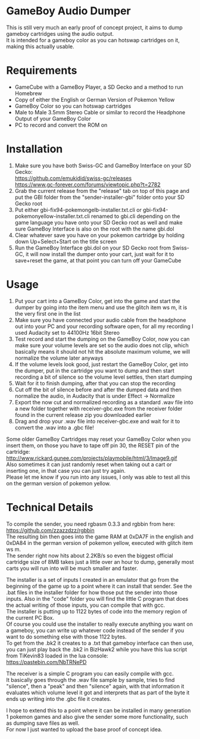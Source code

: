 # GameBoy Audio Dumper
This is still very much an early proof of concept project, it aims to dump gameboy cartridges using the audio output.  
It is intended for a gameboy color as you can hotswap cartridges on it, making this actually usable.    

# Requirements  
- GameCube with a GameBoy Player, a SD Gecko and a method to run Homebrew
- Copy of either the English or German Version of Pokemon Yellow  
- GameBoy Color so you can hotswap cartridges  
- Male to Male 3.5mm Stereo Cable or similar to record the Headphone Output of your GameBoy Color  
- PC to record and convert the ROM on

# Installation  
1. Make sure you have both Swiss-GC and GameBoy Interface on your SD Gecko:  
https://github.com/emukidid/swiss-gc/releases  
https://www.gc-forever.com/forums/viewtopic.php?t=2782  
2. Grab the current release from the "release" tab on top of this page and put the GBI folder from the "sender-installer-gbi" folder onto your SD Gecko root  
3. Put either gbi-fix94-pokemongelb-installer.txt.cli or gbi-fix94-pokemonyellow-installer.txt.cli renamed to gbi.cli depending on the game language you have onto your SD Gecko root as well and make sure GameBoy Interface is also on the root with the name gbi.dol  
4. Clear whatever save you have on your pokemon cartridge by holding down Up+Select+Start on the title screen  
5. Run the GameBoy Interface gbi.dol on your SD Gecko root from Swiss-GC, it will now install the dumper onto your cart, just wait for it to save+reset the game, at that point you can turn off your GameCube    

# Usage  
1. Put your cart into a GameBoy Color, get into the game and start the dumper by going into the item menu and use the glitch item ws m, it is the very first one in the list  
2. Make sure you have connected your audio cable from the headphone out into your PC and your recording software open, for all my recording I used Audacity set to 44100Hz 16bit Stereo  
3. Test record and start the dumping on the GameBoy Color, now you can make sure your volume levels are set so the audio does not clip, which basically means it should not hit the absolute maximum volume, we will normalize the volume later anyways  
4. If the volume levels look good, just restart the GameBoy Color, get into the dumper, put in the cartridge you want to dump and then start recording a bit of silence so the volume level settles, then start dumping  
5. Wait for it to finish dumping, after that you can stop the recording  
6. Cut off the bit of silence before and after the dumped data and then normalize the audio, in Audacity that is under Effect -> Normalize  
7. Export the now cut and normalized recording as a standard .wav file into a new folder together with receiver-gbc.exe from the receiver folder found in the current release zip you downloaded earlier  
8. Drag and drop your .wav file into receiver-gbc.exe and wait for it to convert the .wav into a .gbc file!    

Some older GameBoy Cartridges may reset your GameBoy Color when you insert them, on those you have to tape off pin 30, the RESET pin of the cartridge:  
http://www.rickard.gunee.com/projects/playmobile/html/3/Image9.gif  
Also sometimes it can just randomly reset when taking out a cart or inserting one, in that case you can just try again.  
Please let me know if you run into any issues, I only was able to test all this on the german version of pokemon yellow.    

# Technical Details  
To compile the sender, you need rgbasm 0.3.3 and rgbbin from here:  
https://github.com/zzazzdzz/rgbbin  
The resulting bin then goes into the game RAM at 0xDA7F in the english and 0xDA84 in the german version of pokemon yellow, executed with glitch item ws m.  
The sender right now hits about 2.2KB/s so even the biggest official cartridge size of 8MB takes just a little over an hour to dump, generally most carts you will run into will be much smaller and faster.  

The installer is a set of inputs I created in an emulator that go from the beginning of the game up to a point where it can install that sender. See the .bat files in the installer folder for how those put the sender into those inputs. Also in the "code" folder you will find the little C program that does the actual writing of those inputs, you can compile that with gcc.  
The installer is putting up to 1122 bytes of code into the memory region of the current PC Box.  
Of course you could use the installer to really execute anything you want on a gameboy, you can write up whatever code instead of the sender if you want to do something else with those 1122 bytes.  
To get from the .bk2 it creates to a .txt that gameboy interface can then use, you can just play back the .bk2 in BizHawk2 while you have this lua script from TiKevin83 loaded in the lua console:  
https://pastebin.com/NbTRNePD    

The receiver is a simple C program you can easily compile with gcc.  
It basically goes through the .wav file sample by sample, tries to find "silence", then a "peak" and then "silence" again, with that information it evaluates which volume level it got and interprets that as part of the byte it ends up writing into the .gbc file it creates.  

I hope to extend this to a point where it can be installed in many generation 1 pokemon games and also give the sender some more functionality, such as dumping save files as well.  
For now I just wanted to upload the base proof of concept idea.
